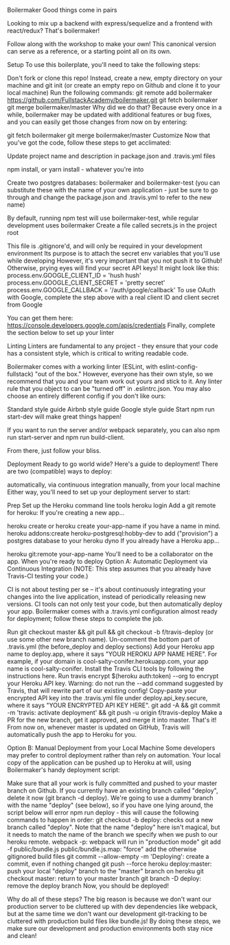 Boilermaker
Good things come in pairs

Looking to mix up a backend with express/sequelize and a frontend with react/redux? That's boilermaker!

Follow along with the workshop to make your own! This canonical version can serve as a reference, or a starting point all on its own.

Setup
To use this boilerplate, you'll need to take the following steps:

Don't fork or clone this repo! Instead, create a new, empty directory on your machine and git init (or create an empty repo on Github and clone it to your local machine)
Run the following commands:
git remote add boilermaker https://github.com/FullstackAcademy/boilermaker.git
git fetch boilermaker
git merge boilermaker/master
Why did we do that? Because every once in a while, boilermaker may be updated with additional features or bug fixes, and you can easily get those changes from now on by entering:

git fetch boilermaker
git merge boilermaker/master
Customize
Now that you've got the code, follow these steps to get acclimated:

Update project name and description in package.json and .travis.yml files

npm install, or yarn install - whatever you're into

Create two postgres databases: boilermaker and boilermaker-test (you can substitute these with the name of your own application - just be sure to go through and change the package.json and .travis.yml to refer to the new name)

By default, running npm test will use boilermaker-test, while regular development uses boilermaker
Create a file called secrets.js in the project root

This file is .gitignore'd, and will only be required in your development environment
Its purpose is to attach the secret env variables that you'll use while developing
However, it's very important that you not push it to Github! Otherwise, prying eyes will find your secret API keys!
It might look like this:
process.env.GOOGLE_CLIENT_ID = 'hush hush'
process.env.GOOGLE_CLIENT_SECRET = 'pretty secret'
process.env.GOOGLE_CALLBACK = '/auth/google/callback'
To use OAuth with Google, complete the step above with a real client ID and client secret from Google

You can get them here: https://console.developers.google.com/apis/credentials
Finally, complete the section below to set up your linter

Linting
Linters are fundamental to any project - they ensure that your code has a consistent style, which is critical to writing readable code.

Boilermaker comes with a working linter (ESLint, with eslint-config-fullstack) "out of the box." However, everyone has their own style, so we recommend that you and your team work out yours and stick to it. Any linter rule that you object to can be "turned off" in .eslintrc.json. You may also choose an entirely different config if you don't like ours:

Standard style guide
Airbnb style guide
Google style guide
Start
npm run start-dev will make great things happen!

If you want to run the server and/or webpack separately, you can also npm run start-server and npm run build-client.

From there, just follow your bliss.

Deployment
Ready to go world wide? Here's a guide to deployment! There are two (compatible) ways to deploy:

automatically, via continuous integration
manually, from your local machine
Either way, you'll need to set up your deployment server to start:

Prep
Set up the Heroku command line tools
heroku login
Add a git remote for heroku:
If you're creating a new app...

heroku create or heroku create your-app-name if you have a name in mind.
heroku addons:create heroku-postgresql:hobby-dev to add ("provision") a postgres database to your heroku dyno
If you already have a Heroku app...

heroku git:remote your-app-name You'll need to be a collaborator on the app.
When you're ready to deploy
Option A: Automatic Deployment via Continuous Integration
(NOTE: This step assumes that you already have Travis-CI testing your code.)

CI is not about testing per se – it's about continuously integrating your changes into the live application, instead of periodically releasing new versions. CI tools can not only test your code, but then automatically deploy your app. Boilermaker comes with a .travis.yml configuration almost ready for deployment; follow these steps to complete the job.

Run git checkout master && git pull && git checkout -b f/travis-deploy (or use some other new branch name).
Un-comment the bottom part of .travis.yml (the before_deploy and deploy sections)
Add your Heroku app name to deploy.app, where it says "YOUR HEROKU APP NAME HERE". For example, if your domain is cool-salty-conifer.herokuapp.com, your app name is cool-salty-conifer.
Install the Travis CLI tools by following the instructions here.
Run travis encrypt $(heroku auth:token) --org to encrypt your Heroku API key. Warning: do not run the --add command suggested by Travis, that will rewrite part of our existing config!
Copy-paste your encrypted API key into the .travis.yml file under deploy.api_key.secure, where it says "YOUR ENCRYPTED API KEY HERE".
git add -A && git commit -m 'travis: activate deployment' && git push -u origin f/travis-deploy
Make a PR for the new branch, get it approved, and merge it into master.
That's it! From now on, whenever master is updated on GitHub, Travis will automatically push the app to Heroku for you.

Option B: Manual Deployment from your Local Machine
Some developers may prefer to control deployment rather than rely on automation. Your local copy of the application can be pushed up to Heroku at will, using Boilermaker's handy deployment script:

Make sure that all your work is fully committed and pushed to your master branch on Github.
If you currently have an existing branch called "deploy", delete it now (git branch -d deploy). We're going to use a dummy branch with the name "deploy" (see below), so if you have one lying around, the script below will error
npm run deploy - this will cause the following commands to happen in order:
git checkout -b deploy: checks out a new branch called "deploy". Note that the name "deploy" here isn't magical, but it needs to match the name of the branch we specify when we push to our heroku remote.
webpack -p: webpack will run in "production mode"
git add -f public/bundle.js public/bundle.js.map: "force" add the otherwise gitignored build files
git commit --allow-empty -m 'Deploying': create a commit, even if nothing changed
git push --force heroku deploy:master: push your local "deploy" branch to the "master" branch on heroku
git checkout master: return to your master branch
git branch -D deploy: remove the deploy branch
Now, you should be deployed!

Why do all of these steps? The big reason is because we don't want our production server to be cluttered up with dev dependencies like webpack, but at the same time we don't want our development git-tracking to be cluttered with production build files like bundle.js! By doing these steps, we make sure our development and production environments both stay nice and clean!
